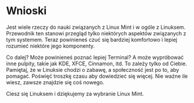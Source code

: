 # Wnioski
Jest wiele rzeczy do nauki związanych z Linux Mint i w ogóle z Linuksem. Przewodnik ten stanowi przegląd tylko niektórych aspektów związanych z tym systemem. Teraz powinieneś czuć się bardziej komfortowo i lepiej rozumieć niektóre jego komponenty.

Co dalej? Może powinieneś poznać lepiej Terminal? A może wypróbować inne pulpity, takie jak KDE, XFCE, Cinnamon, itd. To zależy tylko od Ciebie. Pamiętaj, że w Linuksie chodzi o zabawę, a społeczność jest po to, aby pomagać. Poświęć troszkę czasu aby dowiedzieć się więcej. Nie ważne ile wiesz, zawsze znajdzie się coś nowego.

Ciesz się Linuksem i dziękujemy za wybranie Linux Mint.
